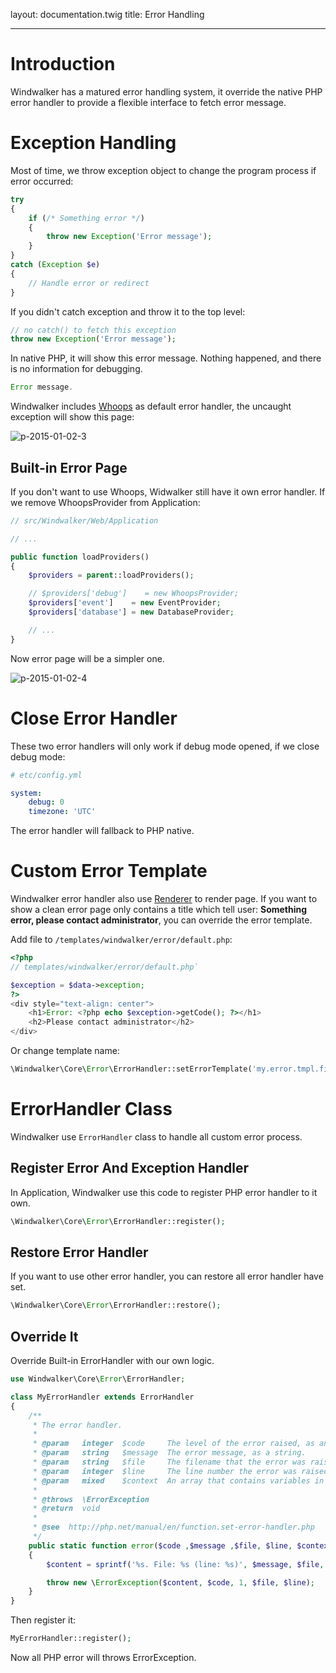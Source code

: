 layout: documentation.twig
title: Error Handling

---

# Introduction

Windwalker has a matured error handling system, it override the native PHP error handler to provide a flexible interface to fetch error message.
 
# Exception Handling

Most of time, we throw exception object to change the program process if error occurred:

``` php
try
{
    if (/* Something error */)
    {
        throw new Exception('Error message');
    }
}
catch (Exception $e)
{
    // Handle error or redirect
}
```

If you didn't catch exception and throw it to the top level:

``` php
// no catch() to fetch this exception
throw new Exception('Error message');
```

In native PHP, it will show this error message. Nothing happened, and there is no information for debugging.

``` php
Error message.
```

Windwalker includes [Whoops](http://filp.github.io/whoops/) as default error handler, the uncaught exception will show this page:
 
![p-2015-01-02-3](https://cloud.githubusercontent.com/assets/1639206/5594830/cad4448c-9299-11e4-940c-06e5d00ef637.jpg)

## Built-in Error Page

If you don't want to use Whoops, Widwalker still have it own error handler. If we remove WhoopsProvider from Application:
 
``` php
// src/Windwalker/Web/Application

// ...

public function loadProviders()
{
    $providers = parent::loadProviders();

    // $providers['debug']    = new WhoopsProvider;
    $providers['event']    = new EventProvider;
    $providers['database'] = new DatabaseProvider;

    // ...
}
```

Now error page will be a simpler one.

![p-2015-01-02-4](https://cloud.githubusercontent.com/assets/1639206/5594840/88661bce-929a-11e4-93fd-5b60cda22f46.jpg)

# Close Error Handler

These two error handlers will only work if debug mode opened, if we close debug mode:
 
``` yaml
# etc/config.yml

system:
    debug: 0
    timezone: 'UTC'
```

The error handler will fallback to PHP native.

# Custom Error Template

Windwalker error handler also use [Renderer](widget-renderer.html) to render page. If you want to show a clean error page only
contains a title which tell user: **Something error, please contact administrator**, you can override the error template.

Add file to `/templates/windwalker/error/default.php`:

``` php
<?php
// templates/windwalker/error/default.php`

$exception = $data->exception;
?>
<div style="text-align: center">
	<h1>Error: <?php echo $exception->getCode(); ?></h1>
	<h2>Please contact administrator</h2>
</div>
```

Or change template name:

``` php
\Windwalker\Core\Error\ErrorHandler::setErrorTemplate('my.error.tmpl.file');
```

# ErrorHandler Class

Windwalker use `ErrorHandler` class to handle all custom error process.

## Register Error And Exception Handler

In Application, Windwalker use this code to register PHP error handler to it own.

``` php
\Windwalker\Core\Error\ErrorHandler::register();
```

## Restore Error Handler

If you want to use other error handler, you can restore all error handler have set.

``` php
\Windwalker\Core\Error\ErrorHandler::restore();
```

## Override It

Override Built-in ErrorHandler with our own logic.

``` php
use Windwalker\Core\Error\ErrorHandler;

class MyErrorHandler extends ErrorHandler
{
	/**
	 * The error handler.
	 *
	 * @param   integer  $code     The level of the error raised, as an integer.
	 * @param   string   $message  The error message, as a string.
	 * @param   string   $file     The filename that the error was raised in, as a string.
	 * @param   integer  $line     The line number the error was raised at, as an integer.
	 * @param   mixed    $context  An array that contains variables in the scope which this error occurred.
	 *
	 * @throws  \ErrorException
	 * @return  void
	 *
	 * @see  http://php.net/manual/en/function.set-error-handler.php
	 */
	public static function error($code ,$message ,$file, $line, $context)
	{
		$content = sprintf('%s. File: %s (line: %s)', $message, $file, $line);

		throw new \ErrorException($content, $code, 1, $file, $line);
	}
}
```

Then register it:

``` php
MyErrorHandler::register();
```

Now all PHP error will throws ErrorException.